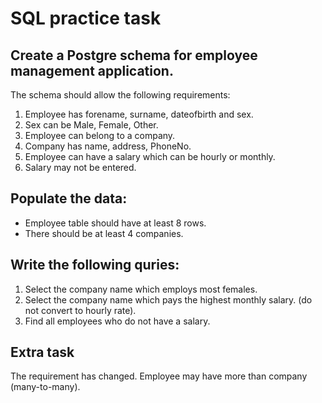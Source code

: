# SQL practice task

## Create a Postgre schema for employee management application.

The schema should allow the following requirements:

1. Employee has forename, surname, dateofbirth and sex.
2. Sex can be Male, Female, Other.
3. Employee can belong to a company.
4. Company has name, address, PhoneNo.
4. Employee can have a salary which can be hourly or monthly.
5. Salary may not be entered.

## Populate the data:
- Employee table should have at least 8 rows.
- There should be at least 4 companies.

## Write the following quries:

1. Select the company name which employs most females.
2. Select the company name which pays the highest monthly salary. (do not convert to hourly rate).
3. Find all employees who do not have a salary.

## Extra task

The requirement has changed. Employee may have more than company (many-to-many).







